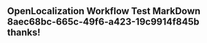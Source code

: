 <properties
ms.topic="hero-topic1"
ms.test1="hero-topic"
ms.test2="test"/>

## OpenLocalization Workflow Test MarkDown 8aec68bc-665c-49f6-a423-19c9914f845b thanks!
